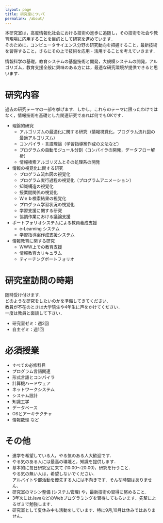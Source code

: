 ```yaml
---
layout: page
title: 研究室について
permalink: /about/
---
```


本研究室は，高度情報化社会における技術の進歩に追随し，その技術を社会や教育現場に応用することを目的として研究を進めています．  
そのために，コンピュータサイエンス分野の研究動向を把握すること，最新技術を習得すること，さらにその上で技術を応用・活用することを考えていきます．  

情報科学の基礎，教育システムの基盤技術と開発，大規模システムの開発，アルゴリズム，教育支援全般に興味のある方には，最適な研究環境が提供できると思います．  

# 研究内容

過去の研究テーマの一部を挙げます．しかし，これらのテーマに限ったわけではなく，情報技術を基礎とした関連研究であれば何でもOKです．

* 理論的研究
	* アルゴリズムの最適化に関する研究（情報視覚化，プログラム流れ図の最適アルゴリズム）
	* コンパイラ・言語理論（学習指導案作成の文法など）
	* プログラムの自動モジュール分割（コンパイラの開発，データフロー解析）
	* 情報検索アルゴリズムとその処理系の開発
* 情報の視覚化に関する研究
	* プログラム流れ図の視覚化
	* プログラム実行過程の視覚化（プログラムアニメーション）
	* 知識構造の視覚化
	* 授業間関係の視覚化
	* Ｗｅｂ検索結果の視覚化
	* プログラム学習状況の視覚化
	* 学習支援に関する研究
	* 協調作業における議論支援
* ポートフォリオシステムによる教員養成支援
	* e-Learning システム
	* 学習指導案作成支援システム
* 情報教育に関する研究
	* WWW上での教育支援
	* 情報教育カリキュラム
	* ティーチングポートフォリオ

# 研究室訪問の時期

随時受け付けます．  
どのような研究をしたいのかを準備してきてください．  
教員が不在のときは大学院生や4年生に声をかけてください．  
一度は教員と面談して下さい． 

* 研究室ゼミ：週2回
* 自主ゼミ：週1回

# 必須授業

* すべての必修科目
* プログラム言語関連
* 形式言語とコンパイラ
* 計算機ハードウェア
* ネットワークシステム
* システム設計
* 知識工学
* データベース
* OSとアーキテクチャ
* 情報数理 など

# その他

* 進学を希望している人，やる気のある人大歓迎です．
* やる気のある人には最高の環境と，知識を提供します．
* 基本的に毎日研究室に来て (10:00～20:00)，研究を行うこと．  
やる気の無い人は，希望しないでください．  
アルバイトや部活動を優先する人には不向きです．そんな時間はありません．
* 研究室のマシン整備 (システム管理) や，最新技術の習得に努めること．
* 3年次にはJavaなどのWebプログラミングを習得してもらいます．先輩によるゼミで勉強します．
* 研究室として夏休み中も活動をしています．特に9月,10月は休みではありません．
